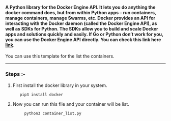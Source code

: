 #### A Python library for the Docker Engine API. It lets you do anything the docker command does, but from within Python apps – run containers, manage containers, manage Swarms, etc. Docker provides an API for interacting with the Docker daemon (called the Docker Engine API), as well as SDKs for Python. The SDKs allow you to build and scale Docker apps and solutions quickly and easily. If Go or Python don’t work for you, you can use the Docker Engine API directly. You can check this link here<a href="https://docs.docker.com/engine/api/" target="_blank"> link</a>.


You can use this template for the list the containers.

-----

### Steps :-
1. First install the docker library in your system.

          pip3 install docker

2. Now you can run this file and your container will be list.

            python3 container_list.py

